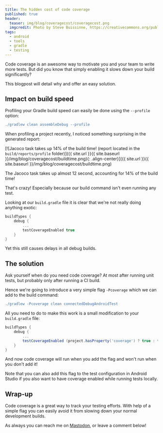 ```yaml
---
title: The hidden cost of code coverage
published: true
header:
  teaser: img/blog/coveragecost/coveragecost.png
  imgcredit: Photo by Steve Buissinne, https://creativecommons.org/publicdomain/zero/1.0/deed.en, cropped
tags:
  - android
  - tools
  - gradle
  - testing
---
```

Code coverage is an awesome way to motivate you and your team to write more tests. But did you know that simply enabling it slows down your build significantly?

This blogpost will detail why and offer an easy solution.


## Impact on build speed
Profiling your Gradle build speed can easily be done using the `--profile` option:

```groovy
./gradlew clean assembleDebug --profile
```

When profiling a project recently, I noticed something surprising in the generated report:

[![Jacoco task takes up 14% of the build time! (report located in the `build/reports/profile` folder)]({{ site.url }}{{ site.baseurl }}/img/blog/coveragecost/buildtime.png){: .align-center}]({{ site.url }}{{ site.baseurl }}/img/blog/coveragecost/buildtime.png)

The Jacoco task takes up almost 12 second, accounting for 14% of the build time!

That's crazy! Especially because our build command isn't even running any test.

Looking at our `build.gradle` file it is clear that we're not really doing anything exotic:

```groovy
buildTypes {
    debug {
        ...
        testCoverageEnabled true
    }
}
```

Yet this still causes delays in all debug builds.


## The solution
Ask yourself when do you need code coverage? At most after running unit tests, but probably only after running a CI build.

Hence we're going to introduce a very simple flag `-Pcoverage` which we can add to the build command:

```groovy
./gradlew -Pcoverage clean connectedDebugAndroidTest
```

All you need to do to make this work is a small modification to your `build.gradle` file:

```groovy
buildTypes {
    debug {
        ...
        testCoverageEnabled (project.hasProperty('coverage') ? true : false)
    }
}
```

And now code coverage will run when you add the flag and won't run when you don't add it!

>
Note that you can also add this flag to the test configuration in Android Studio if you also want to have coverage enabled while running tests locally.


## Wrap-up
Code coverage is a great way to track your testing efforts. With help of a simple flag you can easily avoid it from slowing down your normal development builds.

As always you can reach me on [Mastodon](https://androiddev.social/@Jeroenmols), or leave a comment below!
